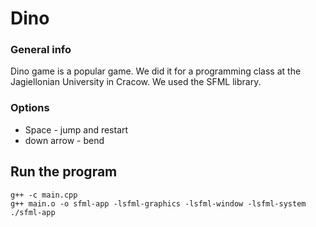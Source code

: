 # Dino

### General info
Dino game is a popular game. 
We did it for a programming class at the Jagiellonian University in Cracow.
We used the SFML library.


### Options
* Space - jump and restart
* down arrow - bend

## Run the program
    g++ -c main.cpp
    g++ main.o -o sfml-app -lsfml-graphics -lsfml-window -lsfml-system
    ./sfml-app
